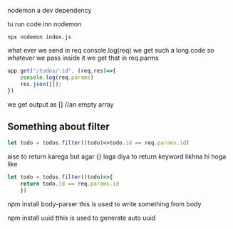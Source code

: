 nodemon a dev dependency 

tu run code inn nodemon  
```
npx nodemon index.js
```

what ever we send in req console.log(req)  we get such a long code 
so whatever we pass inside it we get that in req.parms

```js
app.get("/todos/:id", (req,res)=>{
    console.log(req.params)
    res.json([]);
})
```

we get output as []  //an empty array

## Something about filter 

```js 
let todo = todos.filter((todo)=>todo.id == req.params.id)
```

aise to return karega but agar {} laga diya to return keyword likhna hi hoga like 

```js
let todo = todos.filter((todo)=>{
    return todo.id == req.params.id
    })
```

npm install body-parser
this is used to write something from body 

npm install uuid 
tthis is used to generate auto uuid 